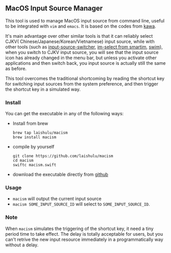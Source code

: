 ## MacOS Input Source Manager

This tool is used to manage MacOS input source from command line, useful to be 
integrated with `vim` and `emacs`. It is based on the codes from 
[kawa](https://github.com/utatti/kawa).

It's main advantage over other similar tools is that it can reliably select CJKV(
Chinese/Japanese/Korean/Vietnamese) input source, while with other tools (such as
[input-source-switcher](https://github.com/vovkasm/input-source-switcher),
[im-select from smartim](https://github.com/ybian/smartim),
[swim](https://github.com/mitsuse/swim)), when you switch to CJKV input source,
you will see that the input source icon has already changed in the menu bar, but
unless you activate other applications and then switch back, you input source is
actually still the same as before.

This tool overcomes the traditional shortcoming by reading the shortcut key for
switching input sources from the system preference, and then trigger the
shortcut key in a simulated way.

### Install

You can get the executable in any of the following ways:

- Install from brew
    ```
    brew tap laishulu/macism
    brew install macism
    ```

- compile by yourself
    ```
    git clone https://github.com/laishulu/macism
    cd macism
    swiftc macism.swift
    ```
- download the executable directly from 
    [github](https://github.com/laishulu/macism/releases)
    
### Usage

- `macism` will output the current input source
- `macism SOME_INPUT_SOURCE_ID` will select to `SOME_INPUT_SOURCE_ID`.
  
### Note

When `macism` simulates the triggering of the shortcut key, it need a tiny period
time to take effect. The delay is totally acceptable for users, but you can't
retrive the new input resource immediately in a programmatically way without a delay.
